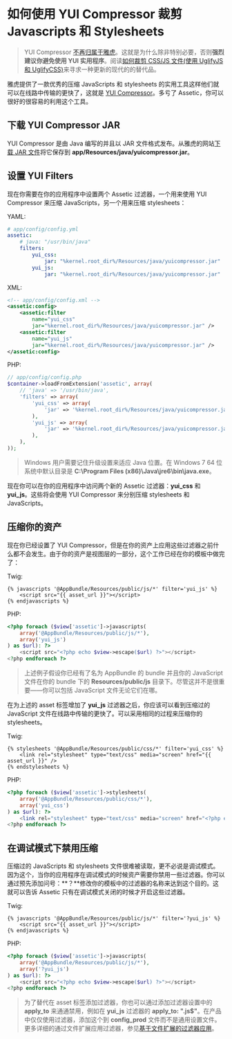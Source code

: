 # 如何使用 YUI Compressor 裁剪 Javascripts 和 Stylesheets

>YUI Compressor [不再归属于雅虎](http://www.yuiblog.com/blog/2013/01/24/yui-compressor-has-a-new-owner/)。这就是为什么除非特别必要，否则**强烈建议你避免使用 YUI 实用程序**。阅读[如何裁剪 CSS/JS 文件(使用 UglifyJS 和 UglifyCSS)](http://symfony.com/doc/current/cookbook/assetic/uglifyjs.html)来寻求一种更新的现代的的替代品。  

雅虎提供了一款优秀的压缩 JavaScripts 和 stylesheets 的实用工具这样他们就可以在线路中传输的更快了，这就是 [YUI Compressor](http://developer.yahoo.com/yui/compressor/)。多亏了 Assetic，你可以很好的很容易的利用这个工具。  

## 下载 YUI Compressor JAR

YUI Compressor 是由 Java 编写的并且以 JAR 文件格式发布。从雅虎的网站[下载 JAR 文件](https://github.com/yui/yuicompressor/releases)将它保存到 **app/Resources/java/yuicompressor.jar**。  

## 设置 YUI Filters

现在你需要在你的应用程序中设置两个 Assetic 过滤器，一个用来使用 YUI Compressor 来压缩 JavaScripts，另一个用来压缩 stylesheets：  

YAML:

```YAML
# app/config/config.yml
assetic:
    # java: "/usr/bin/java"
    filters:
        yui_css:
            jar: "%kernel.root_dir%/Resources/java/yuicompressor.jar"
        yui_js:
            jar: "%kernel.root_dir%/Resources/java/yuicompressor.jar"
```  

XML:

```XML
<!-- app/config/config.xml -->
<assetic:config>
    <assetic:filter
        name="yui_css"
        jar="%kernel.root_dir%/Resources/java/yuicompressor.jar" />
    <assetic:filter
        name="yui_js"
        jar="%kernel.root_dir%/Resources/java/yuicompressor.jar" />
</assetic:config>
```  

PHP:

```PHP
// app/config/config.php
$container->loadFromExtension('assetic', array(
    // 'java' => '/usr/bin/java',
    'filters' => array(
        'yui_css' => array(
            'jar' => '%kernel.root_dir%/Resources/java/yuicompressor.jar',
        ),
        'yui_js' => array(
            'jar' => '%kernel.root_dir%/Resources/java/yuicompressor.jar',
        ),
    ),
));
```  

>Windows 用户需要记住升级设置来适应 Java 位置。在 Windows 7 64 位系统中默认目录是 **C:\Program Files (x86)\Java\jre6\bin\java.exe**。  

现在你可以在你的应用程序中访问两个新的 Assetic 过滤器：**yui_css** 和 **yui_js**。这些将会使用 YUI Compressor 来分别压缩 stylesheets 和 JavaScripts。  

## 压缩你的资产

现在你已经设置了 YUI Compressor，但是在你的资产上应用这些过滤器之前什么都不会发生。由于你的资产是视图层的一部分，这个工作已经在你的模板中做完了：  

Twig:

```Twig
{% javascripts '@AppBundle/Resources/public/js/*' filter='yui_js' %}
    <script src="{{ asset_url }}"></script>
{% endjavascripts %}
```  

PHP:

```PHP
<?php foreach ($view['assetic']->javascripts(
    array('@AppBundle/Resources/public/js/*'),
    array('yui_js')
) as $url): ?>
    <script src="<?php echo $view->escape($url) ?>"></script>
<?php endforeach ?>
```  

>上述例子假设你已经有了名为 AppBundle 的 bundle 并且你的 JavaScript 文件在你的 bundle 下的 **Resources/public/js** 目录下。尽管这并不是很重要——你可以包括 JavaScript 文件无论它们在哪。  

在为上述的 asset 标签增加了 **yui_js** 过滤器之后，你应该可以看到压缩过的 JavaScript 文件在线路中传输的更快了。可以采用相同的过程来压缩你的 stylesheets。  

Twig:

```Twig
{% stylesheets '@AppBundle/Resources/public/css/*' filter='yui_css' %}
    <link rel="stylesheet" type="text/css" media="screen" href="{{ asset_url }}" />
{% endstylesheets %}
```  

PHP:

```PHP
<?php foreach ($view['assetic']->stylesheets(
    array('@AppBundle/Resources/public/css/*'),
    array('yui_css')
) as $url): ?>
    <link rel="stylesheet" type="text/css" media="screen" href="<?php echo $view->escape($url) ?>" />
<?php endforeach ?>
```  

## 在调试模式下禁用压缩

压缩过的 JavaScripts 和 stylesheets 文件很难被读取，更不必说是调试模式。因为这个，当你的应用程序在调试模式的时候资产需要你禁用一些过滤器。你可以通过预先添加问号：**？**修改你的模板中的过滤器的名称来达到这个目的。这就可以告诉 Assetic 只有在调试模式关闭的时候才开启这些过滤器。  

Twig:

```Twig
{% javascripts '@AppBundle/Resources/public/js/*' filter='?yui_js' %}
    <script src="{{ asset_url }}"></script>
{% endjavascripts %}
```  

PHP:

```PHP
<?php foreach ($view['assetic']->javascripts(
    array('@AppBundle/Resources/public/js/*'),
    array('?yui_js')
) as $url): ?>
    <script src="<?php echo $view->escape($url) ?>"></script>
<?php endforeach ?>
```  

>为了替代在 asset 标签添加过滤器，你也可以通过添加过滤器设置中的 **apply_to** 来通通禁用，例如在 **yui_js** 过滤器的 **apply_to: "\.js$"**。在产品中仅仅使用过滤器，添加这个到 **config_prod** 文件而不是通用设置文件。更多详细的通过文件扩展应用过滤器，参见[基于文件扩展的过滤器应用](http://symfony.com/doc/current/cookbook/assetic/apply_to_option.html#cookbook-assetic-apply-to)。